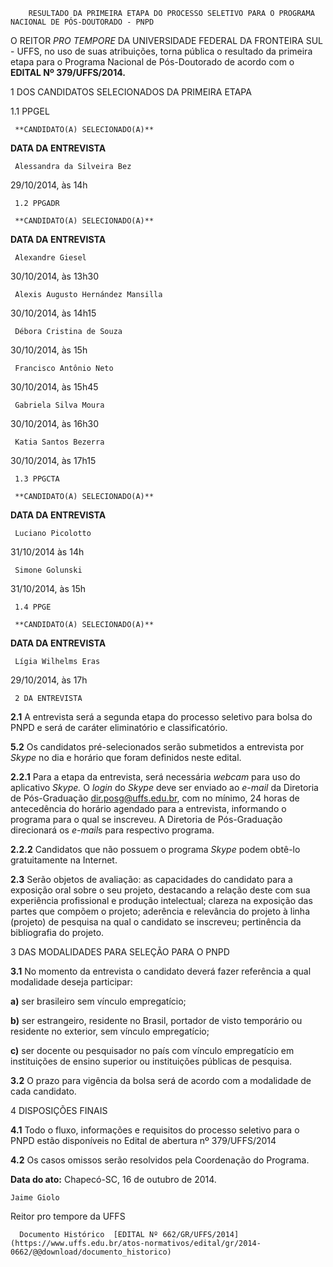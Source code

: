         RESULTADO DA PRIMEIRA ETAPA DO PROCESSO SELETIVO PARA O PROGRAMA NACIONAL DE PÓS-DOUTORADO - PNPD  

O REITOR *PRO TEMPORE* DA UNIVERSIDADE FEDERAL DA FRONTEIRA SUL - UFFS, no uso de suas atribuições, torna pública o resultado da primeira etapa para o Programa Nacional de Pós-Doutorado de acordo com o **EDITAL Nº 379/UFFS/2014.**

 1 DOS CANDIDATOS SELECIONADOS DA PRIMEIRA ETAPA

 1.1 PPGEL

     **CANDIDATO(A) SELECIONADO(A)**

   **DATA DA ENTREVISTA**

     Alessandra da Silveira Bez

   29/10/2014, às 14h

     1.2 PPGADR

     **CANDIDATO(A) SELECIONADO(A)**

   **DATA DA ENTREVISTA**

     Alexandre Giesel

   30/10/2014, às 13h30

     Alexis Augusto Hernández Mansilla

   30/10/2014, às 14h15

     Débora Cristina de Souza

   30/10/2014, às 15h

     Francisco Antônio Neto

   30/10/2014, às 15h45

     Gabriela Silva Moura

   30/10/2014, às 16h30

     Katia Santos Bezerra

   30/10/2014, às 17h15

     1.3 PPGCTA

     **CANDIDATO(A) SELECIONADO(A)**

   **DATA DA ENTREVISTA**

     Luciano Picolotto

   31/10/2014 às 14h

     Simone Golunski

   31/10/2014, às 15h

     1.4 PPGE

     **CANDIDATO(A) SELECIONADO(A)**

   **DATA DA ENTREVISTA**

     Lígia Wilhelms Eras 

   29/10/2014, às 17h

     2 DA ENTREVISTA

 **2.1** A entrevista será a segunda etapa do processo seletivo para bolsa do PNPD e será de caráter eliminatório e classificatório.

 **5.2** Os candidatos pré-selecionados serão submetidos a entrevista por *Skype* no dia e horário que foram definidos neste edital.

 **2.2.1** Para a etapa da entrevista, será necessária *webcam* para uso do aplicativo *Skype.* O *login* do *Skype* deve ser enviado ao *e-mail* da Diretoria de Pós-Graduação dir.posg@uffs.edu.br, com no mínimo, 24 horas de antecedência do horário agendado para a entrevista, informando o programa para o qual se inscreveu. A Diretoria de Pós-Graduação direcionará os *e-mail*s para respectivo programa.

 **2.2.2** Candidatos que não possuem o programa *Skype* podem obtê-lo gratuitamente na Internet.

 **2.3** Serão objetos de avaliação: as capacidades do candidato para a exposição oral sobre o seu projeto, destacando a relação deste com sua experiência profissional e produção intelectual; clareza na exposição das partes que compõem o projeto; aderência e relevância do projeto à linha (projeto) de pesquisa na qual o candidato se inscreveu; pertinência da bibliografia do projeto.

 3 DAS MODALIDADES PARA SELEÇÃO PARA O PNPD

 **3.1** No momento da entrevista o candidato deverá fazer referência a qual modalidade deseja participar:

 **a)** ser brasileiro sem vínculo empregatício;

 **b)** ser estrangeiro, residente no Brasil, portador de visto temporário ou residente no exterior, sem vínculo empregatício;

 **c)** ser docente ou pesquisador no país com vínculo empregatício em instituições de ensino superior ou instituições públicas de pesquisa.

 **3.2** O prazo para vigência da bolsa será de acordo com a modalidade de cada candidato.

 4 DISPOSIÇÕES FINAIS

 **4.1** Todo o fluxo, informações e requisitos do processo seletivo para o PNPD estão disponíveis no Edital de abertura nº 379/UFFS/2014

 **4.2** Os casos omissos serão resolvidos pela Coordenação do Programa.

  

   **Data do ato:** Chapecó-SC, 16 de outubro de 2014.   
 

    Jaime Giolo   
 Reitor pro tempore da UFFS 

      Documento Histórico  [EDITAL Nº 662/GR/UFFS/2014](https://www.uffs.edu.br/atos-normativos/edital/gr/2014-0662/@@download/documento_historico)     
      